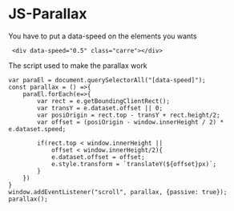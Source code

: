 # JS-Parallax

You have to put a data-speed on the elements you wants 

```
 <div data-speed="0.5" class="carre"></div>
```

The script used to make the parallax work

```
var paraEl = document.querySelectorAll("[data-speed]");
const parallax = () =>{
    paraEl.forEach(e=>{	
        var rect = e.getBoundingClientRect();
        var transY = e.dataset.offset || 0;
        var posiOrigin = rect.top - transY + rect.height/2;
        var offset = (posiOrigin - window.innerHeight / 2) * e.dataset.speed;

        if(rect.top < window.innerHeight || 
            offset < window.innerHeight/2){
            e.dataset.offset = offset;
            e.style.transform = `translateY(${offset}px)`;
        }
    })
}
window.addEventListener("scroll", parallax, {passive: true});
parallax();

```
